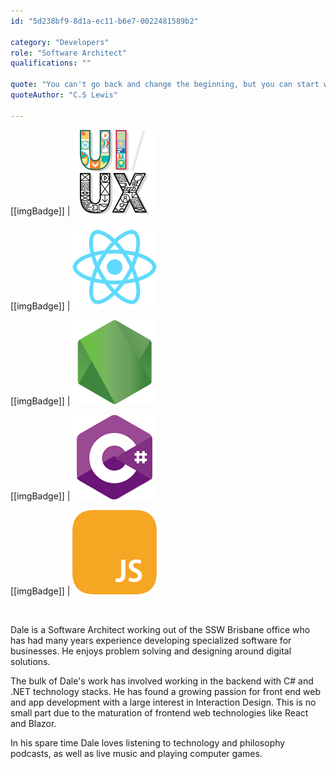 ```yaml
---
id: "5d238bf9-8d1a-ec11-b6e7-0022481589b2"

category: "Developers"
role: "Software Architect"
qualifications: ""

quote: "You can't go back and change the beginning, but you can start where you are and change the ending."
quoteAuthor: "C.S Lewis"

---
```


[[imgBadge]]
| ![web-ui-ux.png](../badges/Designer-web-uiux.png)

[[imgBadge]]
| ![react.png](../badges/Developer-react.png)

[[imgBadge]]
| ![node js](../badges/Developer-node-js.png)

[[imgBadge]]
| ![c-sharp](../badges/Developer-c-sharp.png)

[[imgBadge]]
| ![js](../badges/Developer-js.png)


<br/>

Dale is a Software Architect working out of the SSW Brisbane office who has had many years experience developing specialized software for businesses.   He enjoys problem solving and designing around digital solutions.

The bulk of Dale's work has involved working in the backend with C# and .NET technology stacks. He has found a growing passion for front end web and app development with a large interest in Interaction Design. This is no small part due to the maturation of frontend web technologies like React and Blazor.

In his spare time Dale loves listening to technology and philosophy podcasts, as well as live music and playing computer games.    


